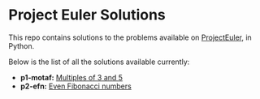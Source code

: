 # Project Euler Solutions

This repo contains solutions to the problems available on [ProjectEuler](https://ProjectEuler.net), in Python.

Below is the list of all the solutions available currently:

* __p1-motaf:__ [Multiples of 3 and 5](https://github.com/abhaykv04/prjct-elr-sltns/blob/master/solutions/p1-motaf.py)
* __p2-efn:__ [Even Fibonacci numbers](https://github.com/abhaykv04/prjct-elr-sltns/blob/master/solutions/p2-efn.py)

